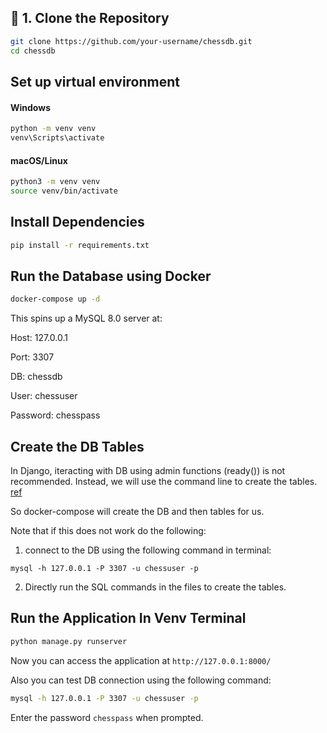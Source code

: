## 🔧 1. Clone the Repository

```bash
git clone https://github.com/your-username/chessdb.git
cd chessdb
```

## Set up virtual environment

#### Windows
```bash
python -m venv venv
venv\Scripts\activate
```

#### macOS/Linux
```bash
python3 -m venv venv
source venv/bin/activate
```

## Install Dependencies

```bash
pip install -r requirements.txt
```
## Run the Database using Docker

```bash
docker-compose up -d
```

This spins up a MySQL 8.0 server at:

Host: 127.0.0.1

Port: 3307

DB: chessdb

User: chessuser

Password: chesspass

## Create the DB Tables

In Django, iteracting with DB using admin functions (ready()) is not recommended. Instead, we will use the command line to create the tables. [ref](https://stackoverflow.com/questions/57369950/how-to-call-a-function-before-a-django-app-start/57369989#57369989:~:text=AppConfig.ready()%20docs,in%20your%20ready()%20implementation.)

So docker-compose will create the DB and then tables for us.


Note that if this does not work do the following:
1. connect to the DB using the following command in terminal:
```
mysql -h 127.0.0.1 -P 3307 -u chessuser -p
```
2. Directly run the SQL commands in the files to create the tables.




## Run the Application In Venv Terminal

```bash
python manage.py runserver
```

Now you can access the application at `http://127.0.0.1:8000/`

Also you can test DB connection using the following command:

```bash
mysql -h 127.0.0.1 -P 3307 -u chessuser -p
```

Enter the password `chesspass` when prompted.